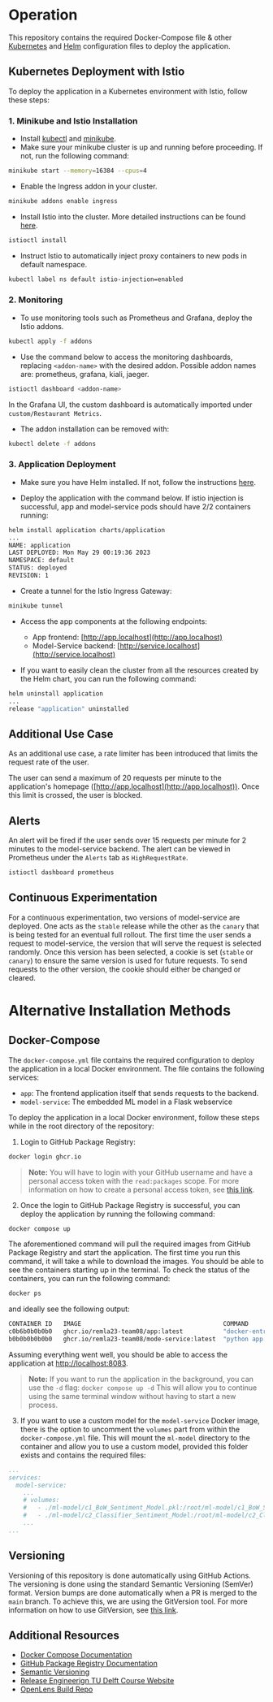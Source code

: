 # Operation

This repository contains the required Docker-Compose file & other [Kubernetes](https://kubernetes.io/) and [Helm](https://helm.sh/) configuration files to deploy the application.

## **Kubernetes Deployment with Istio**
To deploy the application in a Kubernetes environment with Istio, follow these steps:
### 1. Minikube and Istio Installation
- Install [kubectl](https://kubernetes.io/docs/tasks/tools/) and [minikube](https://minikube.sigs.k8s.io/docs/start/).
- Make sure your minikube cluster is up and running before proceeding. If not, run the following command:
```bash
minikube start --memory=16384 --cpus=4
```
- Enable the Ingress addon in your cluster.
```bash
minikube addons enable ingress
```

- Install Istio into the cluster. More detailed instructions can be found [here](https://istio.io/latest/docs/setup/install/istioctl/).
```bash
istioctl install
```

- Instruct Istio to automatically inject proxy containers to new pods in default namespace.
```bash
kubectl label ns default istio-injection=enabled
```

### 2. Monitoring
- To use monitoring tools such as Prometheus and Grafana, deploy the Istio addons.
```bash
kubectl apply -f addons
```

- Use the command below to access the monitoring dashboards, replacing `<addon-name>` with the desired addon. Possible addon names are: prometheus, grafana, kiali, jaeger.
```bash
istioctl dashboard <addon-name>
```
In the Grafana UI, the custom dashboard is automatically imported under `custom/Restaurant Metrics`.

- The addon installation can be removed with:
```bash
kubectl delete -f addons
```

### 3. Application Deployment
- Make sure you have Helm installed. If not, follow the instructions [here](https://helm.sh/docs/intro/install/).

- Deploy the application with the command below. If istio injection is successful, app and model-service pods should have 2/2 containers running:
```bash
helm install application charts/application
...
NAME: application
LAST DEPLOYED: Mon May 29 00:19:36 2023
NAMESPACE: default
STATUS: deployed
REVISION: 1
```

- Create a tunnel for the Istio Ingress Gateway:
```bash
minikube tunnel
```

- Access the app components at the following endpoints:
    - App frontend: [http://app.localhost](http://app.localhost)
    - Model-Service backend: [http://service.localhost](http://service.localhost)

- If you want to easily clean the cluster from all the resources created by the Helm chart, you can run the following command:
```bash
helm uninstall application
...
release "application" uninstalled
```

## Additional Use Case
As an additional use case, a rate limiter has been introduced that limits the request rate of the user.

The user can send a maximum of 20 requests per minute to the application's homepage ([http://app.localhost](http://app.localhost)). Once this limit is crossed, the user is blocked.

## Alerts
An alert will be fired if the user sends over 15 requests per minute for 2 minutes to the model-service backend. The alert can be viewed in Prometheus under the `Alerts` tab as `HighRequestRate`. 

```bash
istioctl dashboard prometheus
```

## Continuous Experimentation
For a continuous experimentation, two versions of model-service are deployed. One acts as the `stable` release while the other as the `canary` that is being tested for an eventual full rollout.
The first time the user sends a request to model-service, the version that will serve the request is selected randomly.
Once this version has been selected, a cookie is set (`stable` or `canary`) to ensure the same version is used for future requests.
To send requests to the other version, the cookie should either be changed or cleared.

# Alternative Installation Methods
## **Docker-Compose**

The `docker-compose.yml` file contains the required configuration to deploy the application in a local Docker environment. The file contains the following services:
* `app`: The frontend application itself that sends requests to the backend.
* `model-service`: The embedded ML model in a Flask webservice

To deploy the application in a local Docker environment, follow these steps while in the root directory of the repository:

1. Login to GitHub Package Registry:
```bash
docker login ghcr.io
```

> **Note:** You will have to login with your GitHub username and have a personal access token with the `read:packages` scope.
> For more information on how to create a personal access token, see [this link](https://docs.github.com/en/github/authenticating-to-github/keeping-your-account-and-data-secure/creating-a-personal-access-token).

2. Once the login to GitHub Package Registry is successful, you can deploy the application by running the following command:
```bash
docker compose up
```

The aforementioned command will pull the required images from GitHub Package Registry and start the application. The first time you run this command, it will take a while to download the images. You should be able to see the containers starting up in the terminal. To check the status of the containers, you can run the following command:
```bash
docker ps
```

and ideally see the following output:
```bash
CONTAINER ID   IMAGE                                       COMMAND                   CREATED          STATUS          PORTS                                      NAMES
c0b6b0b0b0b0   ghcr.io/remla23-team08/app:latest           "docker-entrypoint.sh"    1 minute ago     Up 1 minute     0.0.0.0:8083->8083/tcp, :::8083->8083/tcp  operation-app-1
b0b0b0b0b0b0   ghcr.io/remla23-team08/mode-service:latest  "python app.py"           1 minute ago     Up 1 minute     0.0.0.0:8080->8080/tcp, :::8080->8080/tcp  operation-model-service-1
```

Assuming everything went well, you should be able to access the application at [http://localhost:8083](http://localhost:8083). 

> **Note:** If you want to run the application in the background, you can use the `-d` flag: ```docker compose up -d```
> This will allow you to continue using the same terminal window without having to start a new process.

3. If you want to use a custom model for the `model-service` Docker image, there is the option to uncomment the `volumes` part from within the `docker-compose.yml` file. This will mount the `ml-model` directory to the container and allow you to use a custom model, provided this folder exists and contains the required files:

```yml
...
services:
  model-service:
    ...
    # volumes:
    #   - ./ml-model/c1_BoW_Sentiment_Model.pkl:/root/ml-model/c1_BoW_Sentiment_Model.pkl
    #   - ./ml-model/c2_Classifier_Sentiment_Model:/root/ml-model/c2_Classifier_Sentiment_Model
    ...
...
```

## **Versioning**

Versioning of this repository is done automatically using GitHub Actions. The versioning is done using the standard Semantic Versioning (SemVer) format. Version bumps are done automatically when a PR is merged to the `main` branch. To achieve this, we are using the GitVersion tool. For more information on how to use GitVersion, see [this link](https://gitversion.net/docs/).

## **Additional Resources**

* [Docker Compose Documentation](https://docs.docker.com/compose/)
* [GitHub Package Registry Documentation](https://docs.github.com/en/packages/working-with-a-github-packages-registry/working-with-the-docker-registry)
* [Semantic Versioning](https://semver.org/)
* [Release Engineerign TU Delft Course Website](https://se.ewi.tudelft.nl/remla/assignments/a1-images-and-releases/)
* [OpenLens Build Repo](https://github.com/MuhammedKalkan/OpenLens)
